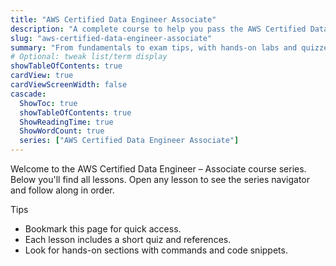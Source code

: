 ```yaml
---
title: "AWS Certified Data Engineer Associate"
description: "A complete course to help you pass the AWS Certified Data Engineer – Associate exam."
slug: "aws-certified-data-engineer-associate"
summary: "From fundamentals to exam tips, with hands-on labs and quizzes."
# Optional: tweak list/term display
showTableOfContents: true
cardView: true
cardViewScreenWidth: false
cascade:
  ShowToc: true
  showTableOfContents: true
  ShowReadingTime: true
  ShowWordCount: true
  series: ["AWS Certified Data Engineer Associate"]
---
```


Welcome to the AWS Certified Data Engineer – Associate course series. Below you'll find all lessons. Open any lesson to see the series navigator and follow along in order.

Tips
- Bookmark this page for quick access.
- Each lesson includes a short quiz and references.
- Look for hands-on sections with commands and code snippets.
